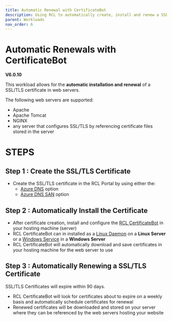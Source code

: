 ```yaml
---
title: Automatic Renewal with CertificateBot
description: Using RCL to automatically create, install and renew a SSL/TLS certificates in Web Servers
parent: Workloads
nav_order: 6
---
```


# Automatic Renewals with CertificateBot

**V6.0.10**

This workload allows for the **automatic installation and renewal** of a SSL/TLS certificate in web servers.

The following web servers are supported:

- Apache
- Apache Tomcat
- NGINX
- any server that configures SSL/TLS by referencing certificate files stored in the server

# STEPS

## Step 1 : Create the SSL/TLS Certificate

- Create the SSL/TLS certificate in the RCL Portal by using either the:
    - [Azure DNS](../portal/azure-dns.md) option
    - [Azure DNS SAN](../portal/azure-dns-san.md) option

## Step 2 : Automatically Install the Certificate

- After certificate creation, install and configure the [RCL CertificateBot](../certbot/certbot.md) in your hosting machine (server) 
- RCL CertificateBot can in installed as a [Linux Daemon](../certbot/linux-daemon.md) on a **Linux Server** or a [Windows Service](../certbot/windows-service.md) in a **Windows Server**  
- RCL CertificateBot will automatically download and save certificates in your hosting machine for the web server to use

## Step 3 : Automatically Renewing a SSL/TLS Certificate

SSL/TLS Certificates will expire within 90 days. 

- RCL CertificateBot will look for certificates about to expire on a weekly basis and automatically schedule certificates for renewal 
- Renewed certificates will be downloaded and stored on your server where they can be referenced by the web servers hosting your website